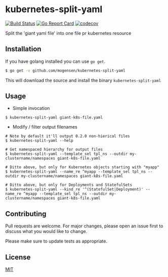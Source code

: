 # kubernetes-split-yaml

[![Build Status](https://img.shields.io/endpoint.svg?url=https%3A%2F%2Factions-badge.atrox.dev%2Fmogensen%2Fkubernetes-split-yaml%2Fbadge%3Fref%3Dmaster&style=flat)](https://actions-badge.atrox.dev/mogensen/kubernetes-split-yaml/goto?ref=master)
[![Go Report Card](https://goreportcard.com/badge/github.com/mogensen/kubernetes-split-yaml)](https://goreportcard.com/report/github.com/mogensen/kubernetes-split-yaml)
[![codecov](https://codecov.io/gh/mogensen/kubernetes-split-yaml/branch/master/graph/badge.svg)](https://codecov.io/gh/mogensen/kubernetes-split-yaml)

Split the 'giant yaml file' into one file pr kubernetes resource

## Installation

If you have golang installed you can use `go get`.

```bash
$ go get -v github.com/mogensen/kubernetes-split-yaml
```
This will download the source and install the binary `kubernetes-split-yaml`

## Usage

* Simple invocation

```
$ kubernetes-split-yaml giant-k8s-file.yaml
```

* Modify / filter output filenames

```
# Note by default it'll output 0.2.0 non-hierical files
$ kubernetes-split-yaml --help

# Get namespaced hierarchy for output files
$ kubernetes-split-yaml --template_sel tpl_ns --outdir my-clustername/namespaces giant-k8s-file.yaml

# Ditto above, but only for Kubernetes objects starting with "myapp"
$ kubernetes-split-yaml --name_re ^myapp --template_sel tpl_ns --outdir my-clustername/namespaces giant-k8s-file.yaml

# Ditto above, but only for Deployments and StatefulSets
$ kubernetes-split-yaml --kind_re '^(StatefulSet|Deployment)' --name_re ^myapp --template_sel tpl_ns --outdir my-clustername/namespaces giant-k8s-file.yaml
```


## Contributing
Pull requests are welcome. For major changes, please open an issue first to discuss what you would like to change.

Please make sure to update tests as appropriate.

## License
[MIT](https://choosealicense.com/licenses/mit/)
